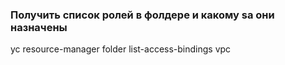 ### Получить список ролей в фолдере и какому sa они назначены
yc resource-manager folder list-access-bindings vpc
